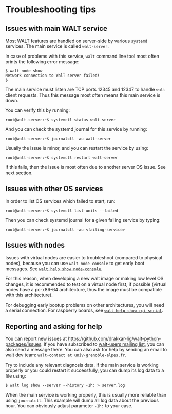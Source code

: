 
# Troubleshooting tips

## Issues with main WALT service

Most WALT features are handled on server-side by various `systemd` services.
The main service is called `walt-server`.

In case of problems with this service, `walt` command line tool most often prints the following error message:
```
$ walt node show
Network connection to WalT server failed!
$
```

The main service must listen are TCP ports 12345 and 12347 to handle `walt` client requests.
Thus this message most often means this main service is down.

You can verify this by running:
```
root@walt-server:~$ systemctl status walt-server
```

And you can check the systemd journal for this service by running:
```
root@walt-server:~$ journalctl -au walt-server
```

Usually the issue is minor, and you can restart the service by using:
```
root@walt-server:~$ systemctl restart walt-server
```

If this fails, then the issue is most often due to another server OS issue. See next section.


## Issues with other OS services

In order to list OS services which failed to start, run:
```
root@walt-server:~$ systemctl list-units --failed
```

Then you can check systemd journal for a given failing service by typing:
```
root@walt-server:~$ journalctl -au <failing-service>
```


## Issues with nodes

Issues with virtual nodes are easier to troubleshoot (compared to physical nodes),
because you can use `walt node console` to get early boot messages.
See [`walt help show node-console`](node-console.md).

For this reason, when developing a new walt image or making low level OS changes,
it is recommended to test on a virtual node first, if possible (virtual nodes have a
pc-x86-64 architecture, thus the image must be compatible with this architecture).

For debugging early bootup problems on other architectures, you will need a serial
connection. For raspberry boards, see [`walt help show rpi-serial`](rpi-serial.md).


## Reporting and asking for help

You can report new issues at https://github.com/drakkar-lig/walt-python-packages/issues.
If you have subscribed to [walt-users mailing list](https://listes.univ-grenoble-alpes.fr/sympa/subscribe/walt-users), you can also send a message there.
You can also ask for help by sending an email to walt dev team: `walt-contact at univ-grenoble-alpes.fr`.

Try to include any relevant diagnosis data.
If the main service is working properly or you could restart it successfully, you can dump its log data to a file using:
```
$ walt log show --server --history -1h: > server.log
```

When the main service is working properly, this is usually more reliable than using `journalctl`.
This example will dump all log data about the previous hour. You can obviously adjust parameter `-1h:` to your case.

